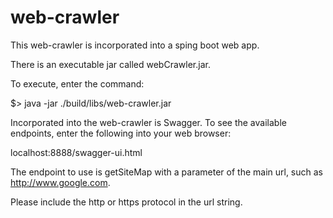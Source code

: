 # web-crawler

This web-crawler is incorporated into a sping boot web app. 

There is an executable jar called webCrawler.jar.

To execute, enter the command:

$> java -jar ./build/libs/web-crawler.jar

Incorporated into the web-crawler is Swagger. To see the available endpoints, enter the
following into your web browser:

localhost:8888/swagger-ui.html

The endpoint to use is getSiteMap with a parameter of the main url, such as http://www.google.com.

Please include the http or https protocol in the url string.

